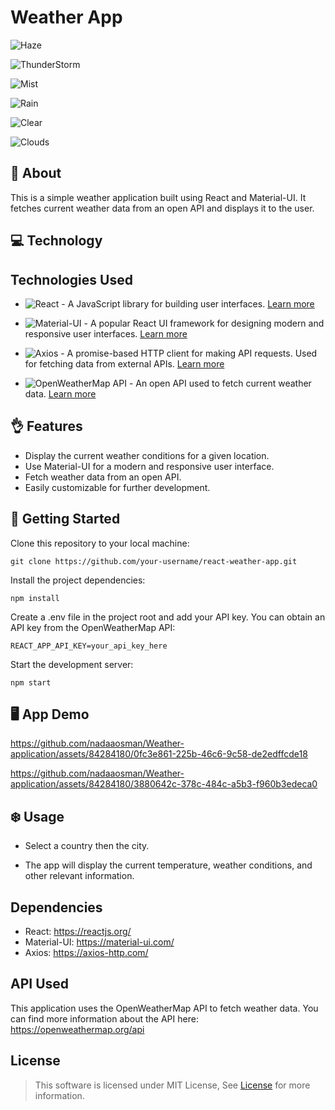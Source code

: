 # Weather App
![Haze](https://github.com/nadaaosman/Weather-application/assets/84284180/a11d4baa-d805-4585-a807-50dbb2008c87)

![ThunderStorm](https://github.com/nadaaosman/Weather-application/assets/84284180/459f0730-bb08-4104-81c9-570dba4716bb)

![Mist](https://github.com/nadaaosman/Weather-application/assets/84284180/92af3a80-1873-47a1-8bac-177d4d86f798)

![Rain](https://github.com/nadaaosman/Weather-application/assets/84284180/3a23bd99-a21a-4d76-a4d1-9546158c73cf)

![Clear](https://github.com/nadaaosman/Weather-application/assets/84284180/a44185d2-1e70-4aff-808b-efe94acf82d3)

![Clouds](https://github.com/nadaaosman/Weather-application/assets/84284180/8b0ae833-8729-4766-848e-713fd3630410)

## 📙 About <a name = "about"></a>

This is a simple weather application built using React and Material-UI. 
It fetches current weather data from an open API and displays it to the user.

## 💻 Technology <a name = "technolgies"></a>
## Technologies Used

- ![React](https://img.shields.io/badge/React-%2300599C.svg?style=for-the-badge&logo=react&logoColor=white) - A JavaScript library for building user interfaces. [Learn more](https://reactjs.org/)

- ![Material-UI](https://img.shields.io/badge/Material--UI-%230081CB.svg?style=for-the-badge&logo=material-ui&logoColor=white) - A popular React UI framework for designing modern and responsive user interfaces. [Learn more](https://material-ui.com/)

- ![Axios](https://img.shields.io/badge/Axios-%233A99D8.svg?style=for-the-badge) - A promise-based HTTP client for making API requests. Used for fetching data from external APIs. [Learn more](https://axios-http.com/)

- ![OpenWeatherMap API](https://img.shields.io/badge/OpenWeatherMap%20API-%23FDB813.svg?style=for-the-badge) - An open API used to fetch current weather data. [Learn more](https://openweathermap.org/api)

## 👌 Features <a name = "features"></a>
- Display the current weather conditions for a given location.
- Use Material-UI for a modern and responsive user interface.
- Fetch weather data from an open API.
- Easily customizable for further development.

## 🚀 Getting Started <a name = "started"></a>

Clone this repository to your local machine:
```
git clone https://github.com/your-username/react-weather-app.git
```
Install the project dependencies:
```
npm install
```
Create a .env file in the project root and add your API key. You can obtain an API key from the OpenWeatherMap API:
```
REACT_APP_API_KEY=your_api_key_here
```
Start the development server:
```
npm start
```
## 🖥️ App Demo  <a name = "demo"></a>


https://github.com/nadaaosman/Weather-application/assets/84284180/0fc3e861-225b-46c6-9c58-de2edffcde18


https://github.com/nadaaosman/Weather-application/assets/84284180/3880642c-378c-484c-a5b3-f960b3edeca0


## ❄️ Usage <a name = "usage"></a>

- Select a country then the city.

- The app will display the current temperature, weather conditions, and other relevant information.

## Dependencies <a name = "dependencies"></a>
- React: https://reactjs.org/
- Material-UI: https://material-ui.com/
- Axios: https://axios-http.com/

## API Used <a name = "api-used"></a>
This application uses the OpenWeatherMap API to fetch weather data. You can find more information about the API here: https://openweathermap.org/api

## License

> This software is licensed under MIT License, See [License](https://github.com/Waer1/Crazy-Delivery/blob/master/LICENSE.txt) for more information.
